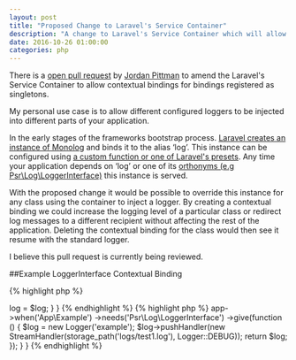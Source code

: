 ```yaml
---
layout: post
title: "Proposed Change to Laravel's Service Container"
description: "A change to Laravel's Service Container which will allow contextual Monolog configurations"
date: 2016-10-26 01:00:00
categories: php
---
```

There is a [open pull request](https://github.com/laravel/framework/pull/15637) by 
[Jordan Pittman](https://github.com/thecrypticace) to amend the Laravel's Service Container to allow contextual 
bindings for bindings registered as singletons.  

My personal use case is to allow different configured loggers to be injected into different parts of your application.  

In the early stages of the frameworks bootstrap process. 
[Laravel creates an instance of Monolog](https://github.com/laravel/framework/blob/5.3/src/Illuminate/Foundation/Bootstrap/ConfigureLogging.php#L41) 
and binds it to the alias ‘log’. This instance can be configured using [a custom function or one of Laravel's presets](https://laravel.com/docs/5.3/errors#configuration). 
Any time your application depends on ‘log’ or one of its [orthonyms (e.g Psr\Log\LoggerInterface)](https://github.com/laravel/framework/blob/5.3/src/Illuminate/Foundation/Application.php#L1093) 
this instance is served.  

With the proposed change it would be possible to override this instance for any class using the container to inject a 
logger. By creating a contextual binding we could increase the logging level of a particular class or redirect log messages 
to a different recipient without affecting the rest of the application. Deleting the contextual binding for the class would 
then see it resume with the standard logger.  

I believe this pull request is currently being reviewed.

##Example LoggerInterface Contextual Binding

{% highlight php %}
<?php

namespace App;

class Example 
{
    protected $log;

    public function __construct(\Psr\Log\LoggerInterface $log)
    {
        $this->log = $log;
    }
}
{% endhighlight %}


{% highlight php %}
<?php

namespace App\Providers;

use Illuminate\Support\ServiceProvider;
use Monolog\Logger;
use Monolog\Handler\StreamHandler;

class AppServiceProvider extends ServiceProvider
{
    public function register()
    {
        $this->app->when('App\Example')
            ->needs('Psr\Log\LoggerInterface')
            ->give(function () {
                $log = new Logger('example');
                $log->pushHandler(new StreamHandler(storage_path('logs/test1.log'), Logger::DEBUG));
                return $log;
            });
    }
}
{% endhighlight %}
